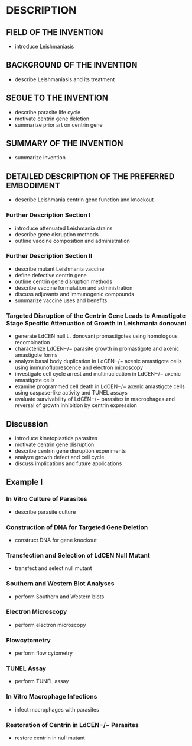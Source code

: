 # DESCRIPTION

## FIELD OF THE INVENTION

- introduce Leishmaniasis

## BACKGROUND OF THE INVENTION

- describe Leishmaniasis and its treatment

## SEGUE TO THE INVENTION

- describe parasite life cycle
- motivate centrin gene deletion
- summarize prior art on centrin gene

## SUMMARY OF THE INVENTION

- summarize invention

## DETAILED DESCRIPTION OF THE PREFERRED EMBODIMENT

- describe Leishmania centrin gene function and knockout

### Further Description Section I

- introduce attenuated Leishmania strains
- describe gene disruption methods
- outline vaccine composition and administration

### Further Description Section II

- describe mutant Leishmania vaccine
- define defective centrin gene
- outline centrin gene disruption methods
- describe vaccine formulation and administration
- discuss adjuvants and immunogenic compounds
- summarize vaccine uses and benefits

### Targeted Disruption of the Centrin Gene Leads to Amastigote Stage Specific Attenuation of Growth in Leishmania donovani

- generate LdCEN null L. donovani promastigotes using homologous recombination
- characterize LdCEN−/− parasite growth in promastigote and axenic amastigote forms
- analyze basal body duplication in LdCEN−/− axenic amastigote cells using immunofluorescence and electron microscopy
- investigate cell cycle arrest and multinucleation in LdCEN−/− axenic amastigote cells
- examine programmed cell death in LdCEN−/− axenic amastigote cells using caspase-like activity and TUNEL assays
- evaluate survivability of LdCEN−/− parasites in macrophages and reversal of growth inhibition by centrin expression

## Discussion

- introduce kinetoplastida parasites
- motivate centrin gene disruption
- describe centrin gene disruption experiments
- analyze growth defect and cell cycle
- discuss implications and future applications

## Example I

### In Vitro Culture of Parasites

- describe parasite culture

### Construction of DNA for Targeted Gene Deletion

- construct DNA for gene knockout

### Transfection and Selection of LdCEN Null Mutant

- transfect and select null mutant

### Southern and Western Blot Analyses

- perform Southern and Western blots

### Electron Microscopy

- perform electron microscopy

### Flowcytometry

- perform flow cytometry

### TUNEL Assay

- perform TUNEL assay

### In Vitro Macrophage Infections

- infect macrophages with parasites

### Restoration of Centrin in LdCEN−/− Parasites

- restore centrin in null mutant

